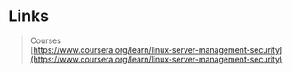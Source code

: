 



# Links  


> Courses  
[https://www.coursera.org/learn/linux-server-management-security](https://www.coursera.org/learn/linux-server-management-security)  
